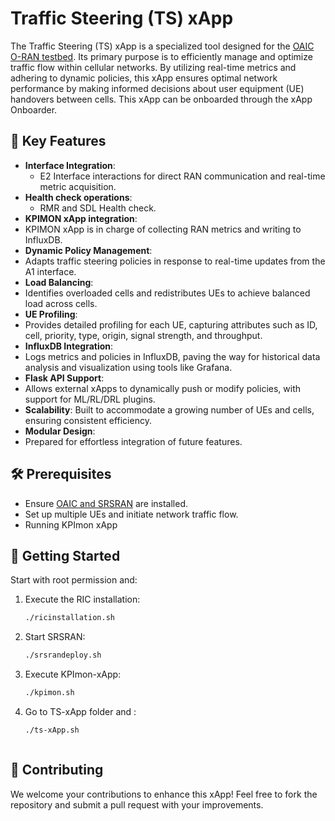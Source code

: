 # Traffic Steering (TS) xApp

The Traffic Steering (TS) xApp is a specialized tool designed for the [OAIC O-RAN testbed](https://www.openaicellular.org/). Its primary purpose is to efficiently manage and optimize traffic flow within cellular networks. By utilizing real-time metrics and adhering to dynamic policies, this xApp ensures optimal network performance by making informed decisions about user equipment (UE) handovers between cells. 
This xApp can be onboarded through the xApp Onboarder.

## 🌟 Key Features

- **Interface Integration**: 
  - E2 Interface  interactions for direct RAN communication and real-time metric acquisition.
- **Health check operations**: 
  - RMR and SDL Health check.
- **KPIMON xApp integration**:
-  KPIMON xApp is in charge of collecting RAN metrics and writing to InfluxDB.
- **Dynamic Policy Management**:
-  Adapts traffic steering policies in response to real-time updates from the A1 interface.
- **Load Balancing**:
-  Identifies overloaded cells and redistributes UEs to achieve balanced load across cells.
- **UE Profiling**:
-  Provides detailed profiling for each UE, capturing attributes such as ID, cell, priority, type, origin, signal strength, and throughput.
- **InfluxDB Integration**:
-  Logs metrics and policies in InfluxDB, paving the way for historical data analysis and visualization using tools like Grafana.
- **Flask API Support**:
-  Allows external xApps to dynamically push or modify policies, with support for ML/RL/DRL plugins.
- **Scalability**: Built to accommodate a growing number of UEs and cells, ensuring consistent efficiency.
- **Modular Design**:
-  Prepared for effortless integration of future features.

## 🛠 Prerequisites

- Ensure [OAIC and SRSRAN](https://openaicellular.github.io/oaic/) are installed.
- Set up multiple UEs and initiate network traffic flow.
- Running KPImon xApp

## 🚀 Getting Started
Start with root permission and:

1. Execute the RIC installation:
   ```bash
   ./ricinstallation.sh
2. Start SRSRAN:
   ```bash
   ./srsrandeploy.sh
3. Execute KPImon-xApp:
   ```bash
   ./kpimon.sh
4. Go to TS-xApp folder and :
   ```bash
   ./ts-xApp.sh



## 🤝 Contributing
We welcome your contributions to enhance this xApp! Feel free to fork the repository and submit a pull request with your improvements.
